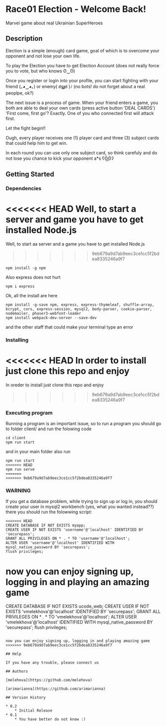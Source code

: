 # Race01 Election - Welcome Back!

Marvel game about real Ukrainian SuperHeroes

## Description

Election is a simple (enough) card game, goal of which is to overcome your opponent and not lose your own life.

To play the Election you have to get Election Account (does not really force you to vote, but who knows ʘ‿ʘ)

Once you register or login into your profile, you can start fighting with your friend (｡◕‿◕｡) or enemy( ఠൠఠ )ﾉ (no bots! do not forget about a real peoplpe, ok?)

The next issue is a process of game. When your friend enters a game, you both are able to deal your own cards (press active button 'DEAL CARDS')
'First come, first go'? Exactly. One of you who connected first will attack first. 

Let the fight begin!! 

Ough, every player receives one (1) player card and three (3) subject cards that could help him to get win.

In each round you can use only one subject card, so think carefuly and do not lose you chance to kick your opponent a*s ʕʘ̅͜ʘ̅ʔ

## Getting Started

### Dependencies

<<<<<<< HEAD
Well, to start a server and game you have to get installed Node.js
=======
Well, to start aa server and a game you have to get installed Node.js
>>>>>>> 9eb679a9d7ab9eec3ce1cc5f2bdea8335246a9f7
```
npm install -g npm
```
Also express does not hurt 
```
npm i express
```
Ok, all the install are here
```
npm install -g-save npm, express, express-thymeleaf, shuffle-array, bcrypt, cors, express-session, mysql2, body-parser, cookie-parser, nodemailer, phaser3-webfont-loader
npm install webpack-dev-server --save-dev
```
and the other staff that could make your terminal type an error

### Installing

<<<<<<< HEAD
In order to install just clone this repo and enjoy 
=======
In oreder to install just clone this repo and enjoy 
>>>>>>> 9eb679a9d7ab9eec3ce1cc5f2bdea8335246a9f7

### Executing program

Running a program is an important issue, so
to run a program you should go to folder client/ and run the folowing code
```
cd client
npm run start
```
and in your main folder also run
```
npm run start
<<<<<<< HEAD
npm run serve
=======
>>>>>>> 9eb679a9d7ab9eec3ce1cc5f2bdea8335246a9f7
```

### WARNING
If you get a database problem, while trying to sign up or log in, you should create your user in mysql2 workbench (yes, what you wanted instead??)
there you should run the folowwing script:
```
<<<<<<< HEAD
CREATE DATABASE IF NOT EXISTS myapp;
CREATE USER IF NOT EXISTS 'username'@'localhost' IDENTIFIED BY 'securepass';
GRANT ALL PRIVILEGES ON * . * TO 'username'@'localhost';
ALTER USER 'username'@'localhost' IDENTIFIED WITH mysql_native_password BY 'securepass';
flush privileges;
```

now you can enjoy signing up, logging in and playing an amazing game
=======
CREATE DATABASE IF NOT EXISTS ucode_web;
CREATE USER IF NOT EXISTS 'vmelekhova'@'localhost' IDENTIFIED BY 'securepass';
GRANT ALL PRIVILEGES ON * . * TO 'vmelekhova'@'localhost';
ALTER USER 'vmelekhova'@'localhost' IDENTIFIED WITH mysql_native_password BY 'securepass';
flush privileges;
```

now you can enjoy signing up, logging in and playing amazing game
>>>>>>> 9eb679a9d7ab9eec3ce1cc5f2bdea8335246a9f7

## Help

If you have any trouble, please connect us

## Authors

[melehova](https://github.com/melehova)

[arimarianna](https://github.com/arimarianna)

## Version History

* 0.2
    * Initial Release
* 0.1
    * You have better do not know :)
